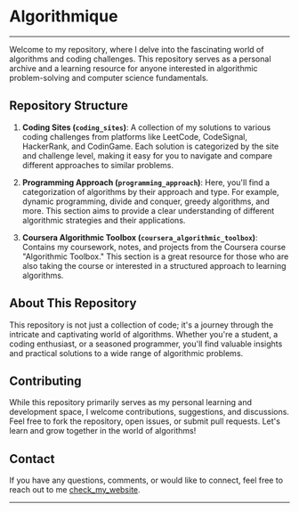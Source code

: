 # Algorithmique

---

Welcome to my repository, where I delve into the fascinating world of algorithms and coding challenges. This repository serves as a personal archive and a learning resource for anyone interested in algorithmic problem-solving and computer science fundamentals.

## Repository Structure

1. **Coding Sites (`coding_sites`)**: A collection of my solutions to various coding challenges from platforms like LeetCode, CodeSignal, HackerRank, and CodinGame. Each solution is categorized by the site and challenge level, making it easy for you to navigate and compare different approaches to similar problems.

2. **Programming Approach (`programming_approach`)**: Here, you'll find a categorization of algorithms by their approach and type. For example, dynamic programming, divide and conquer, greedy algorithms, and more. This section aims to provide a clear understanding of different algorithmic strategies and their applications.

3. **Coursera Algorithmic Toolbox (`coursera_algorithmic_toolbox`)**: Contains my coursework, notes, and projects from the Coursera course "Algorithmic Toolbox." This section is a great resource for those who are also taking the course or interested in a structured approach to learning algorithms.

## About This Repository

This repository is not just a collection of code; it's a journey through the intricate and captivating world of algorithms. Whether you're a student, a coding enthusiast, or a seasoned programmer, you'll find valuable insights and practical solutions to a wide range of algorithmic problems.

## Contributing

While this repository primarily serves as my personal learning and development space, I welcome contributions, suggestions, and discussions. Feel free to fork the repository, open issues, or submit pull requests. Let's learn and grow together in the world of algorithms!

## Contact

If you have any questions, comments, or would like to connect, feel free to reach out to me [check_my_website](https://abdoufermat-5.netlify.app).

---